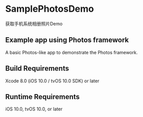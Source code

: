 # SamplePhotosDemo
获取手机系统相册照片Demo

## Example app using Photos framework
A basic Photos-like app to demonstrate the Photos framework. 

## Build Requirements

Xcode 8.0 (iOS 10.0 / tvOS 10.0 SDK) or later

## Runtime Requirements

iOS 10.0, tvOS 10.0, or later

